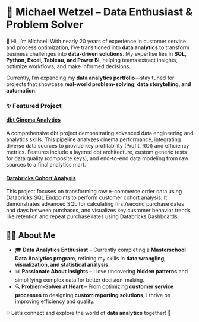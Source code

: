 # 🚀 **Michael Wetzel – Data Enthusiast & Problem Solver**  

👋 Hi, I’m Michael! With nearly 20 years of experience in customer service and process optimization, I’ve transitioned into **data analytics** to transform business challenges into **data-driven solutions**. My expertise lies in **SQL, Python, Excel, Tableau, and Power BI**, helping teams extract insights, optimize workflows, and make informed decisions.  

Currently, I’m expanding my **data analytics portfolio**—stay tuned for
projects that showcase **real-world problem-solving, data storytelling, and
automation**.

### ✨ Featured Project

#### [dbt Cinema Analytics](https://github.com/MWetz84/dbt-cinema-analytics)
A comprehensive dbt project demonstrating advanced data engineering and analytics skills. This pipeline analyzes cinema performance, integrating diverse data sources to provide key profitability (Profit, ROI) and efficiency metrics. Features include a layered dbt architecture, custom generic tests for data quality (composite keys), and end-to-end data modeling from raw sources to a final analytics mart.

#### [Databricks Cohort Analysis](https://github.com/MWetz84/databricks-cohort-analysis)
This project focuses on transforming raw e-commerce order data using Databricks SQL Endpoints to perform customer cohort analysis. It demonstrates advanced SQL for calculating first/second purchase dates and days between purchases, and visualizes key customer behavior trends like retention and repeat purchase rates using Databricks Dashboards.

## 👨‍💻 **About Me**  

- 🎓 **Data Analytics Enthusiast** – Currently completing a **Masterschool Data Analytics program**, refining my skills in **data wrangling, visualization, and statistical analysis**.  
- 📊 **Passionate About Insights** – I love uncovering **hidden patterns** and simplifying complex data for better decision-making.  
- 🔍 **Problem-Solver at Heart** – From optimizing **customer service processes** to designing **custom reporting solutions**, I thrive on improving efficiency and quality.  

💡 Let’s connect and explore the world of **data analytics** together! 🚀  
